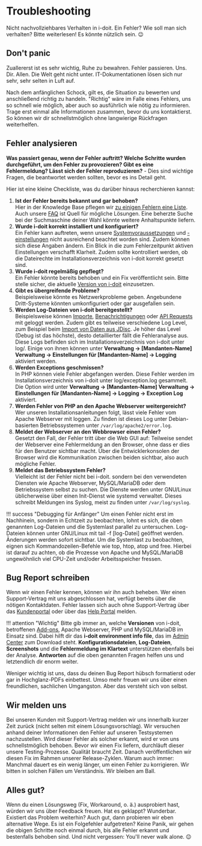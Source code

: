 # Troubleshooting

Nicht nachvollziehbares Verhalten in i-doit. Ein Fehler? Wie soll man sich verhalten? Bitte weiterlesen! Es könnte nützlich sein. 😉

## Don't panic

Zuallererst ist es sehr wichtig, Ruhe zu bewahren. Fehler passieren. Uns. Dir. Allen. Die Welt geht nicht unter. IT-Dokumentationen lösen sich nur sehr, sehr selten in Luft auf.

Nach dem anfänglichen Schock, gilt es, die Situation zu bewerten und anschließend richtig zu handeln. "Richtig" wäre im Falle eines Fehlers, uns so schnell wie möglich, aber auch so ausführlich wie nötig zu informieren. Trage erst einmal alle Informationen zusammen, bevor du uns kontaktierst. So können wir dir schnellstmöglich ohne langwierige Rückfragen weiterhelfen.

## Fehler analysieren

**Was passiert genau, wenn der Fehler auftritt? Welche Schritte wurden durchgeführt, um den Fehler zu provozieren? Gibt es eine Fehlermeldung? Lässt sich der Fehler reproduzieren?** - Dies sind wichtige Fragen, die beantwortet werden sollten, bevor es ins Detail geht.

Hier ist eine kleine Checkliste, was du darüber hinaus recherchieren kannst:

1. **Ist der Fehler bereits bekannt und gar behoben?**<br> Hier in der Knowledge Base pflegen wir [zu einigen Fehlern eine Liste](../hotfixes/index.md). Auch unsere [FAQ](../../faq.md) ist Quell für mögliche Lösungen. Eine beherzte Suche bei der Suchmaschine deiner Wahl könnte weitere Anhaltspunkte liefern.
2. **Wurde i-doit korrekt installiert und konfiguriert?**<br> Ein Fehler kann auftreten, wenn unsere [Systemvoraussetzungen](../../installation/systemvoraussetzungen.md) und [\-einstellungen](../../installation/systemvoraussetzungen.md) nicht ausreichend beachtet worden sind. Zudem können sich diese Angaben ändern. Ein Blick in die zum Fehlerzeitpunkt aktiven Einstellungen verschafft Klarheit. Zudem sollte kontrolliert werden, ob die Dateirechte im Installationsverzeichnis von i-doit korrekt gesetzt sind.
3. **Wurde i-doit regelmäßig gepflegt?**<br> Ein Fehler könnte bereits behoben und ein Fix veröffentlicht sein. Bitte stelle sicher, die aktuelle [Version von i-doit](../../versionshistorie/index.md) einzusetzen.
4. **Gibt es übergreifende Probleme?**<br> Beispielsweise könnte es Netzwerkprobleme geben. Angebundene Dritt-Systeme könnten umkonfiguriert oder gar ausgefallen sein.
5. **Werden Log-Dateien von i-doit bereitgestellt?**<br> Beispielsweise können [Importe](../../daten-konsolidieren/index.md), [Benachrichtigungen](../../auswertungen/benachrichtigungen.md) oder [API Requests](../../i-doit-pro-add-ons/api/index.md) mit geloggt werden. Zudem gibt es teilweise verschiedene Log Level, zum Beispiel beim [Import von Daten aus JDisc](../../daten-konsolidieren/jdisc-discovery.md). Je höher das Level (Debug ist das höchste), desto detaillierter fällt die Fehleranalyse aus. Diese Logs befinden sich im Installationsverzeichnis von i-doit unter log/. Einige von ihnen können unter **Verwaltung → [Mandanten-Name] Verwaltung → Einstellungen für [Mandanten-Name] → Logging** aktiviert werden.
6. **Werden Exceptions geschmissen?**<br> In PHP können viele Fehler abgefangen werden. Diese Fehler werden im Installationsverzeichnis von i-doit unter log/exception.log gesammelt. Die Option wird unter **Verwaltung → [Mandanten-Name] Verwaltung → Einstellungen für [Mandanten-Name] → Logging → Exception Log** aktiviert.
7. **Werden Fehler von PHP an den Apache Webserver weitergereicht?**<br> Wer unseren Installationsanleitungen folgt, lässt viele Fehler vom Apache Webserver mit loggen. Zu finden ist dieses Log unter Debian-basierten Betriebssystemen unter `/var/log/apache2/error.log`.
8. **Meldet der Webserver an den Webbrowser einen Fehler?**<br> Gesetzt den Fall, der Fehler tritt über die Web GUI auf: Teilweise sendet der Webserver eine Fehlermeldung an den Browser, ohne dass er dies für den Benutzer sichtbar macht. Über die Entwicklerkonsolen der Browser wird die Kommunikation zwischen beiden sichtbar, also auch mögliche Fehler.
9. **Meldet das Betriebssystem Fehler?**<br> Vielleicht ist der Fehler nicht bei i-doit. sondern bei den verwendeten Diensten wie Apache Webserver, MySQL/MariaDB oder dem Betriebssystem selbst zu suchen. Die Dienste werden unter GNU/Linux üblicherweise über einen Init-Dienst wie systemd verwaltet. Dieses schreibt Meldungen ins Syslog, meist zu finden unter `/var/log/syslog`.

!!! success "Debugging für Anfänger"
    Um einen Fehler nicht erst im Nachhinein, sondern in Echtzeit zu beobachten, lohnt es sich, die oben genannten Log-Dateien und die Systemlast parallel zu untersuchen. Log-Dateien können unter GNU/Linux mit tail -f [log-Datei] geöffnet werden. Änderungen werden sofort sichtbar. Um die Systemlast zu beobachten, eignen sich Kommandozeilen-Befehle wie top, htop, atop und free. Hierbei ist darauf zu achten, ob die Prozesse von Apache und MySQL/MariaDB ungewöhnlich viel CPU-Zeit und/oder Arbeitsspeicher fressen.

## Bug Report schreiben

Wenn wir einen Fehler kennen, können wir ihn auch beheben. Wer einen Support-Vertrag mit uns abgeschlossen hat, verfügt bereits über die nötigen Kontaktdaten. Fehler lassen sich auch ohne Support-Vertrag über das [Kundenportal](../../administration/kundenportal.md) oder über das [Help Portal](https://help.i-doit.com) melden.

!!! attention "Wichtig"
    Bitte gib immer an, welche **Versionen** von i-doit, betroffenen [Add-ons](../../i-doit-pro-add-ons/index.md), Apache Webserver, PHP und MySQL/MariaDB im Einsatz sind. Dabei hilft dir das **i-doit environment info file**, das im [Admin Center](../../administration/admin-center.md) zum Download steht. **Konfigurationsdateien**, **Log-Dateien**, **Screenshots** und die **Fehlermeldung im Klartext** unterstützen ebenfalls bei der Analyse. **Antworten** auf die oben genannten Fragen helfen uns und letztendlich dir enorm weiter.

Weniger wichtig ist uns, dass du deinen Bug Report hübsch formatierst oder gar in Hochglanz-PDFs einbettest. Umso mehr freuen wir uns über einen freundlichen, sachlichen Umgangston. Aber das versteht sich von selbst.

## Wir melden uns

Bei unseren Kunden mit Support-Vertrag melden wir uns innerhalb kurzer Zeit zurück (nicht selten mit einem Lösungsvorschlag). Wir versuchen anhand deiner Informationen den Fehler auf unseren Testsystemen nachzustellen. Wird dieser Fehler als solcher erkannt, wird er von uns schnellstmöglich behoben. Bevor wir einen Fix liefern, durchläuft dieser unsere Testing-Prozesse. Qualität braucht Zeit. Danach veröffentlichen wir diesen Fix im Rahmen unserer Release-Zyklen. Warum auch immer: Manchmal dauert es ein wenig länger, um einen Fehler zu korrigieren. Wir bitten in solchen Fällen um Verständnis. Wir bleiben am Ball.

## Alles gut?

Wenn du einen Lösungsweg (Fix, Workaround, o. ä.) ausprobiert hast, würden wir uns über Feedback freuen. Hat es geklappt? Wunderbar. Existiert das Problem weiterhin? Auch gut, dann probieren wir eben alternative Wege. Es ist ein Folgefehler aufgetreten? Keine Panik, wir gehen die obigen Schritte noch einmal durch, bis alle Fehler erkannt und bestenfalls behoben sind. Und nicht vergessen: You'll never walk alone. 😉
